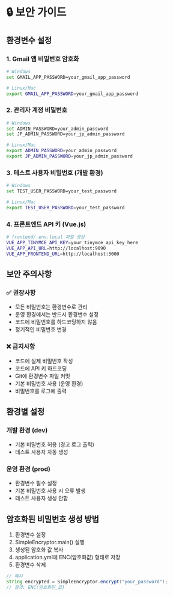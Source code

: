 # 🔒 보안 가이드

## 환경변수 설정

### 1. Gmail 앱 비밀번호 암호화
```bash
# Windows
set GMAIL_APP_PASSWORD=your_gmail_app_password

# Linux/Mac
export GMAIL_APP_PASSWORD=your_gmail_app_password
```

### 2. 관리자 계정 비밀번호
```bash
# Windows
set ADMIN_PASSWORD=your_admin_password
set JP_ADMIN_PASSWORD=your_jp_admin_password

# Linux/Mac
export ADMIN_PASSWORD=your_admin_password
export JP_ADMIN_PASSWORD=your_jp_admin_password
```

### 3. 테스트 사용자 비밀번호 (개발 환경)
```bash
# Windows
set TEST_USER_PASSWORD=your_test_password

# Linux/Mac
export TEST_USER_PASSWORD=your_test_password
```

### 4. 프론트엔드 API 키 (Vue.js)
```bash
# frontend/.env.local 파일 생성
VUE_APP_TINYMCE_API_KEY=your_tinymce_api_key_here
VUE_APP_API_URL=http://localhost:9090
VUE_APP_FRONTEND_URL=http://localhost:3000
```

## 보안 주의사항

### ✅ 권장사항
- 모든 비밀번호는 환경변수로 관리
- 운영 환경에서는 반드시 환경변수 설정
- 코드에 비밀번호를 하드코딩하지 않음
- 정기적인 비밀번호 변경

### ❌ 금지사항
- 코드에 실제 비밀번호 작성
- 코드에 API 키 하드코딩
- Git에 환경변수 파일 커밋
- 기본 비밀번호 사용 (운영 환경)
- 비밀번호를 로그에 출력

## 환경별 설정

### 개발 환경 (dev)
- 기본 비밀번호 허용 (경고 로그 출력)
- 테스트 사용자 자동 생성

### 운영 환경 (prod)
- 환경변수 필수 설정
- 기본 비밀번호 사용 시 오류 발생
- 테스트 사용자 생성 안함

## 암호화된 비밀번호 생성 방법

1. 환경변수 설정
2. SimpleEncryptor.main() 실행
3. 생성된 암호화 값 복사
4. application.yml에 ENC(암호화값) 형태로 저장
5. 환경변수 삭제

```java
// 예시
String encrypted = SimpleEncryptor.encrypt("your_password");
// 결과: ENC(암호화된_값)
```
